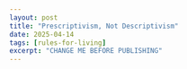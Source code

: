 ```yaml
---
layout: post
title: "Prescriptivism, Not Descriptivism"
date: 2025-04-14
tags: [rules-for-living]
excerpt: "CHANGE ME BEFORE PUBLISHING"
---
```

